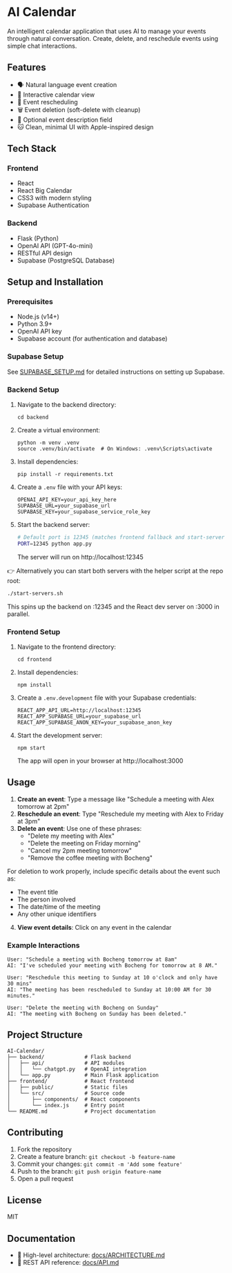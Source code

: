# AI Calendar

An intelligent calendar application that uses AI to manage your events through natural conversation. Create, delete, and reschedule events using simple chat interactions.

## Features

- 🗣️ Natural language event creation
- 📅 Interactive calendar view
- 🔄 Event rescheduling
- 🗑️ Event deletion (soft-delete with cleanup)
- 📝 Optional event description field
- 🐱 Clean, minimal UI with Apple-inspired design

## Tech Stack

### Frontend
- React
- React Big Calendar
- CSS3 with modern styling
- Supabase Authentication

### Backend
- Flask (Python)
- OpenAI API (GPT-4o-mini)
- RESTful API design
- Supabase (PostgreSQL Database)

## Setup and Installation

### Prerequisites
- Node.js (v14+)
- Python 3.9+
- OpenAI API key
- Supabase account (for authentication and database)

### Supabase Setup
See [SUPABASE_SETUP.md](SUPABASE_SETUP.md) for detailed instructions on setting up Supabase.

### Backend Setup
1. Navigate to the backend directory:
   ```
   cd backend
   ```

2. Create a virtual environment:
   ```
   python -m venv .venv
   source .venv/bin/activate  # On Windows: .venv\Scripts\activate
   ```

3. Install dependencies:
   ```
   pip install -r requirements.txt
   ```

4. Create a `.env` file with your API keys:
   ```
   OPENAI_API_KEY=your_api_key_here
   SUPABASE_URL=your_supabase_url
   SUPABASE_KEY=your_supabase_service_role_key
   ```

5. Start the backend server:
   ```bash
   # Default port is 12345 (matches frontend fallback and start-servers.sh)
   PORT=12345 python app.py
   ```
   The server will run on http://localhost:12345

👉 Alternatively you can start both servers with the helper script at the repo root:
   ```bash
   ./start-servers.sh
   ```
   This spins up the backend on :12345 and the React dev server on :3000 in parallel.

### Frontend Setup
1. Navigate to the frontend directory:
   ```
   cd frontend
   ```

2. Install dependencies:
   ```
   npm install
   ```

3. Create a `.env.development` file with your Supabase credentials:
   ```
   REACT_APP_API_URL=http://localhost:12345
   REACT_APP_SUPABASE_URL=your_supabase_url
   REACT_APP_SUPABASE_ANON_KEY=your_supabase_anon_key
   ```

4. Start the development server:
   ```
   npm start
   ```
   The app will open in your browser at http://localhost:3000

## Usage

1. **Create an event**: Type a message like "Schedule a meeting with Alex tomorrow at 2pm"
2. **Reschedule an event**: Type "Reschedule my meeting with Alex to Friday at 3pm"
3. **Delete an event**: Use one of these phrases:
   - "Delete my meeting with Alex"
   - "Delete the meeting on Friday morning"
   - "Cancel my 2pm meeting tomorrow"
   - "Remove the coffee meeting with Bocheng"

For deletion to work properly, include specific details about the event such as:
- The event title
- The person involved
- The date/time of the meeting
- Any other unique identifiers

4. **View event details**: Click on any event in the calendar

### Example Interactions

```
User: "Schedule a meeting with Bocheng tomorrow at 8am"
AI: "I've scheduled your meeting with Bocheng for tomorrow at 8 AM."

User: "Reschedule this meeting to Sunday at 10 o'clock and only have 30 mins"
AI: "The meeting has been rescheduled to Sunday at 10:00 AM for 30 minutes."

User: "Delete the meeting with Bocheng on Sunday"
AI: "The meeting with Bocheng on Sunday has been deleted."
```

## Project Structure

```
AI-Calendar/
├── backend/             # Flask backend
│   ├── api/             # API modules
│   │   └── chatgpt.py   # OpenAI integration
│   └── app.py           # Main Flask application
├── frontend/            # React frontend
│   ├── public/          # Static files
│   └── src/             # Source code
│       ├── components/  # React components
│       └── index.js     # Entry point
└── README.md            # Project documentation
```

## Contributing

1. Fork the repository
2. Create a feature branch: `git checkout -b feature-name`
3. Commit your changes: `git commit -m 'Add some feature'`
4. Push to the branch: `git push origin feature-name`
5. Open a pull request

## License

MIT

## Documentation

- 📜 High-level architecture: [docs/ARCHITECTURE.md](docs/ARCHITECTURE.md)
- 🔌 REST API reference: [docs/API.md](docs/API.md)

